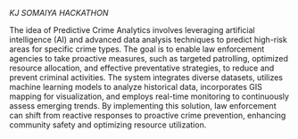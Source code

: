 *KJ SOMAIYA HACKATHON*


The idea of Predictive Crime Analytics involves leveraging artificial intelligence (AI) and advanced data analysis techniques to predict high-risk areas for specific crime types. The goal is to enable law enforcement agencies to take proactive measures, such as targeted patrolling, optimized resource allocation, and effective preventative strategies, to reduce and prevent criminal activities. The system integrates diverse datasets, utilizes machine learning models to analyze historical data, incorporates GIS mapping for visualization, and employs real-time monitoring to continuously assess emerging trends. By implementing this solution, law enforcement can shift from reactive responses to proactive crime prevention, enhancing community safety and optimizing resource utilization.

